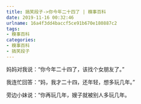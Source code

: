 ```yaml
---
title: 搞笑段子->你今年二十四了 | 糗事百科
date: 2019-11-16 00:32:46
urlname: 16a4f3dd4baccf5ce91b670e180887c2
tags: 
- 糗事百科
categories:
- 糗事百科
- 搞笑段子
---
```

妈妈对我说：“你今年二十四了，该找个女朋友了。”

我连忙回答：“妈，我才二十四，还年轻，想多玩几年。”

旁边小妹说：“你再玩几年，嫂子就被别人多玩几年。


